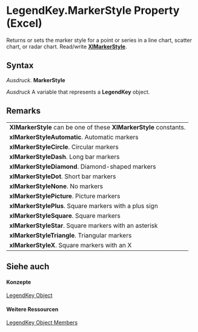 
# LegendKey.MarkerStyle Property (Excel)

Returns or sets the marker style for a point or series in a line chart, scatter chart, or radar chart. Read/write  **[XlMarkerStyle](404f138e-b3ed-556e-23e8-105114c2f66b.md)**.


## Syntax

 _Ausdruck_. **MarkerStyle**

 _Ausdruck_ A variable that represents a **LegendKey** object.


## Remarks




||
|:-----|
|**XlMarkerStyle** can be one of these **XlMarkerStyle** constants.|
|**xlMarkerStyleAutomatic**. Automatic markers|
|**xlMarkerStyleCircle**. Circular markers|
|**xlMarkerStyleDash**. Long bar markers|
|**xlMarkerStyleDiamond**. Diamond-shaped markers|
|**xlMarkerStyleDot**. Short bar markers|
|**xlMarkerStyleNone**. No markers|
|**xlMarkerStylePicture**. Picture markers|
|**xlMarkerStylePlus**. Square markers with a plus sign|
|**xlMarkerStyleSquare**. Square markers|
|**xlMarkerStyleStar**. Square markers with an asterisk|
|**xlMarkerStyleTriangle**. Triangular markers|
|**xlMarkerStyleX**. Square markers with an X|

## Siehe auch


#### Konzepte


[LegendKey Object](2d806a8f-2fed-e6f6-bb76-7339fa692cbb.md)
#### Weitere Ressourcen


[LegendKey Object Members](http://msdn.microsoft.com/library/c6d7e301-0487-7b7a-047c-1faa88694971%28Office.15%29.aspx)